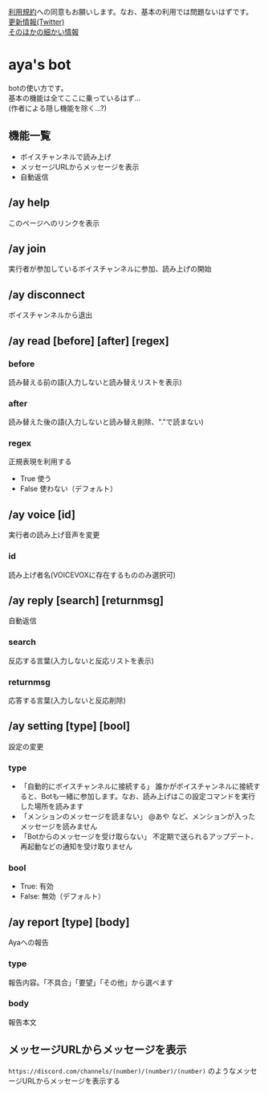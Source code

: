 <!-- 
botの使い方
ここへのページ(https://github.com/*username*/discord-bot/blob/main/How-to-use.md)をbotの説明文に貼ると便利
 -->
[利用規約](https://github.com/aya-0p/discord-bot/blob/main/利用規約等.md)への同意もお願いします。なお、基本の利用では問題ないはずです。  
[更新情報(Twitter)](https://twitter.com/ayas_bot)  
[そのほかの細かい情報](https://github.com/aya-0p/discord-bot/blob/main/other.md)
# aya's bot<!-- 作者名 -->
botの使い方です。  
基本の機能は全てここに乗っているはず...  
(作者による隠し機能を除く...?)  
## 機能一覧
- ボイスチャンネルで読み上げ  
- メッセージURLからメッセージを表示  
- 自動返信
## /ay help
このページへのリンクを表示
## /ay join
実行者が参加しているボイスチャンネルに参加、読み上げの開始
## /ay disconnect
ボイスチャンネルから退出
## /ay read [before] [after] [regex]
### before
読み替える前の語(入力しないと読み替えリストを表示)
### after
読み替えた後の語(入力しないと読み替え削除、"."で読まない)
### regex
正規表現を利用する
- True 使う
- False 使わない（デフォルト）
## /ay voice [id]
実行者の読み上げ音声を変更
### id
読み上げ者名(VOICEVOXに存在するもののみ選択可)
## /ay reply [search] [returnmsg]
自動返信
### search
反応する言葉(入力しないと反応リストを表示)
### returnmsg
応答する言葉(入力しないと反応削除)
## /ay setting [type] [bool]
設定の変更
### type
- 「自動的にボイスチャンネルに接続する」 誰かがボイスチャンネルに接続すると、Botも一緒に参加します。なお、読み上げはこの設定コマンドを実行した場所を読みます
- 「メンションのメッセージを読まない」 @あや など、メンションが入ったメッセージを読みません
- 「Botからのメッセージを受け取らない」 不定期で送られるアップデート、再起動などの通知を受け取りません
### bool
- True: 有効
- False: 無効（デフォルト）
## /ay report [type] [body]
Ayaへの報告
### type
報告内容。「不具合」「要望」「その他」から選べます
### body
報告本文
## メッセージURLからメッセージを表示
`https://discord.com/channels/(number)/(number)/(number)` のようなメッセージURLからメッセージを表示する
